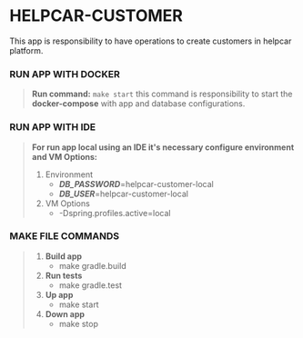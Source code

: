 # HELPCAR-CUSTOMER

This app is responsibility to have operations to create customers in helpcar platform.


### RUN APP WITH DOCKER
 >**Run command:** ``make start`` this command is responsibility to start the **docker-compose** with
app and database configurations.

### RUN APP WITH IDE
 > **For run app local using an IDE it's necessary configure environment and VM Options:**
 > 1. Environment
 >    - _**DB_PASSWORD**_=helpcar-customer-local
 >    - _**DB_USER**_=helpcar-customer-local
 > 2. VM Options
 >    - -Dspring.profiles.active=local

### MAKE FILE COMMANDS
> 1. **Build app**
>      - make gradle.build
> 2. **Run tests**
>      - make gradle.test
> 3. **Up app**
>      - make start 
> 4. **Down app**
>      - make stop
  
 